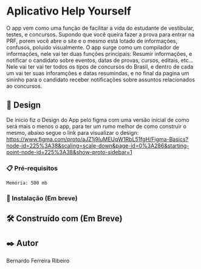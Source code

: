 # Aplicativo Help Yourself

O app vem como uma função de facilitar a vida do estudante de vestibular, testes, e concursos. Supondo que você queira fazer a prova para entrar na PRF, porem você abre o site e o mesmo está lotado de informações, confusos, poluido visualmente. O app surge como um compilador de informações, nele vai ter duas funções principais: Resumir informações, e notificar o candidato sobre eventos, datas de provas, cursos, editais, etc... Nele vai ter vai ter todos os tipos de concursos do Brasil, e dentro de cada um vai ter suas inforamções e datas resumindas, e no final da pagina um sininho para o candidato receber notificações sobre assuntos relacionados ao concursos. 

## 🚀 Design

De inicio fiz o Design do App pelo figma com uma versão inicial de como será mais o menos o app, para ter um rumo melhor de como construir o mesmo, abaixo segue o link para visualizar o design: https://www.figma.com/proto/aJZ1j9IuMEUqW1RbL51fgH/Figma-Basics?node-id=225%3A38&scaling=scale-down&page-id=0%3A286&starting-point-node-id=225%3A38&show-proto-sidebar=1

### 📋 Pré-requisitos



```
Memória: 500 mb 
```

### 🔧 Instalação (Em breve)



## 🛠️ Construído com (Em Breve)




## ✒️ Autor

Bernardo Ferreira Ribeiro

